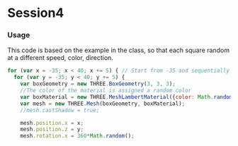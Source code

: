 Session4
========
### Usage ###

This code is based on the example in the class, so that each square random at a different speed, color, direction.

```javascript
for (var x = -35; x < 40; x += 5) { // Start from -35 and sequentially add one every 5 pixels
  for (var y = -35; y < 40; y += 5) {
    var boxGeometry = new THREE.BoxGeometry(3, 3, 3);
    //The color of the material is assigned a random color
    var boxMaterial = new THREE.MeshLambertMaterial({color: Math.random() * 0xFFFFFF});
    var mesh = new THREE.Mesh(boxGeometry, boxMaterial);
    //mesh.castShadow = true;

    mesh.position.x = x;
    mesh.position.z = y;
    mesh.rotation.x = 360*Math.random();
```
